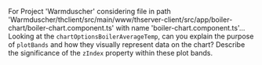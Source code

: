 For Project 'Warmduscher' considering file in path 'Warmduscher/thclient/src/main/www/thserver-client/src/app/boiler-chart/boiler-chart.component.ts' with name 'boiler-chart.component.ts'... 
Looking at the `chartOptionsBoilerAverageTemp`, can you explain the purpose of `plotBands` and how they visually represent data on the chart? Describe the significance of the `zIndex` property within these plot bands.